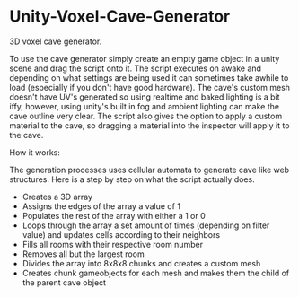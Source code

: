 # Unity-Voxel-Cave-Generator
3D voxel cave generator.

To use the cave generator simply create an empty game object in a unity scene and drag the script onto it. The script executes on awake and depending on what settings are being used it can sometimes take awhile to load (especially if you don't have good hardware). The cave's custom mesh doesn't have UV's generated so using realtime and baked lighting is a bit iffy, however, using unity's built in fog and ambient lighting can make the cave outline very clear. The script also gives the option to apply a custom material to the cave, so dragging a material into the inspector will apply it to the cave.

How it works:

The generation processes uses cellular automata to generate cave like web structures. Here is a step by step on what the script actually does.

* Creates a 3D array
* Assigns the edges of the array a value of 1
* Populates the rest of the array with either a 1 or 0
* Loops through the array a set amount of times (depending on filter value) and updates cells according to their neighbors
* Fills all rooms with their respective room number
* Removes all but the largest room
* Divides the array into 8x8x8 chunks and creates a custom mesh
* Creates chunk gameobjects for each mesh and makes them the child of the parent cave object
